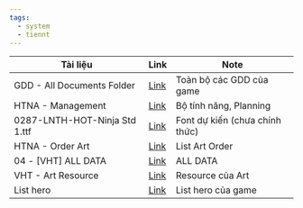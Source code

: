 ```yaml
---
tags:
  - system
  - tiennt
---
```


| Tài liệu                      | Link                                                                                                                                                                                           | Note                           |
| ----------------------------- | ---------------------------------------------------------------------------------------------------------------------------------------------------------------------------------------------- | ------------------------------ |
| GDD - All Documents Folder    | [Link](https://drive.google.com/drive/folders/1xs7o9pWthO_APIVtE-jMRfjc2_0Qs05G)                                                                                                               | Toàn bộ các GDD của game       |
| HTNA - Management             | [Link](https://docs.google.com/spreadsheets/d/13-dDhsbWGjdCDmsFKxnWTbNdoPSPewMwmUT6DDKkag4/edit?gid=729039823#gid=729039823)                                                                   | Bộ tính năng, Planning         |
| 0287-LNTH-HOT-Ninja Std 1.ttf | [Link](https://drive.google.com/file/d/1AB-8iN9HpvA-Z-BimtCEHQ0CMIwRpzFE/view?fbclid=IwZXh0bgNhZW0CMTAAAR0aqqgS2-UZIOuZi9Mp5fS7j-xAvkqjU4LA4RsP8mcydf06MQFcZM9BfLU_aem_0pRHTkL28IKZNJJmc3cjpQ) | Font dự kiến (chưa chính thức) |
| HTNA - Order Art              | [Link](https://docs.google.com/spreadsheets/d/1y-FFNgZpEPp1XJM17vXx88tlcmAeV26e1O8q6jofIck/edit?gid=0#gid=0)                                                                                   | List Art Order                 |
| 04 - [VHT] ALL DATA           | [Link](https://docs.google.com/spreadsheets/d/1cLlK6fZv3Odg3xxbrFzqIIrhFG1yiU5b13l-9zEeDHg/edit?gid=0#gid=0)                                                                                   | ALL DATA                       |
| VHT - Art Resource            | [Link](https://drive.google.com/drive/folders/1pfNCc94YCyQ_3LfhZtHzmMZhp3ntdGKS)                                                                                                               | Resource của Art               |
| List hero                     | [Link](https://docs.google.com/spreadsheets/d/17Teha6FWCmoefyR9eu2IA52o3bB0nEBH_IW-y0poYc8/edit?gid=649350007#gid=649350007)                                                                   | List hero của game             |
